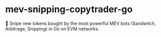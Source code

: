 # mev-snipping-copytrader-go
 🥪 Snipe new tokens bought by the most powerful MEV bots (Sandwitch, Arbitrage, Snipping) in Go on EVM networks.
